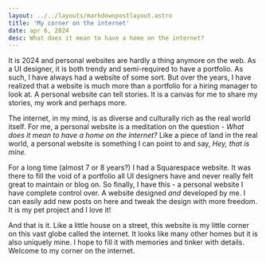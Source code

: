 ```yaml
---
layout: ../../layouts/markdownpostlayout.astro
title: 'My corner on the internet'
date: apr 6, 2024
desc: What does it mean to have a home on the internet?
---
```


It is 2024 and personal websites are hardly a thing anymore on the web. As a UI designer, it is both trendy and semi-required to have a portfolio. As such, I have always had a website of some sort. But over the years, I have realized that a website is much more than a portfolio for a hiring manager to look at. A personal website can tell stories. It is a canvas for me to share my stories, my work and perhaps more. 

The internet, in my mind, is as diverse and culturally rich as the real world itself. For me, a personal website is a meditation on the question - _What does it mean to have a home on the internet?_ Like a piece of land in the real world, a personal website is something I can point to and say, _Hey, that is mine._

For a long time (almost 7 or 8 years?) I had a Squarespace website. It was there to fill the void of a portfolio all UI designers have and never really felt great to maintain or blog on. So finally, I have this - a personal website I have complete control over. A website designed _and_ developed by me. I can easily add new posts on here and tweak the design with more freedom. It is my pet project and I love it! 

And that is it. Like a little house on a street, this website is my little corner on this vast globe called the internet. It looks like many other homes but it is also uniquely mine. I hope to fill it with memories and tinker with details. Welcome to my corner on the internet. 

